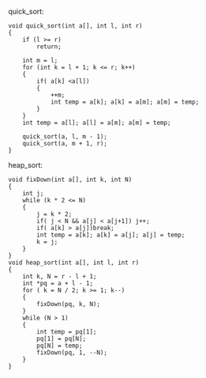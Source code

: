 quick_sort:

	void quick_sort(int a[], int l, int r)
	{
		if (l >= r) 
			return;
	
		int m = l;
		for (int k = l + 1; k <= r; k++) 
		{
			if( a[k] <a[l])
			{
				++m;
				int temp = a[k]; a[k] = a[m]; a[m] = temp;
			}
		}
		int temp = a[l]; a[l] = a[m]; a[m] = temp;
	
		quick_sort(a, l, m - 1);
		quick_sort(a, m + 1, r);
	}


heap_sort:

	void fixDown(int a[], int k, int N)
	{
		int j;
		while (k * 2 <= N)
		{
			j = k * 2;
			if( j < N && a[j] < a[j+1]) j++;
			if( a[k] > a[j])break;
			int temp = a[k]; a[k] = a[j]; a[j] = temp;
			k = j;
		}
	}
	void heap_sort(int a[], int l, int r)
	{
		int k, N = r - l + 1;
		int *pq = a + l - 1;
		for ( k = N / 2; k >= 1; k--) 
		{
			fixDown(pq, k, N);
		}
		while (N > 1) 
		{
			int temp = pq[1];
			pq[1] = pq[N];
			pq[N] = temp;
			fixDown(pq, 1, --N);
		}
	}


